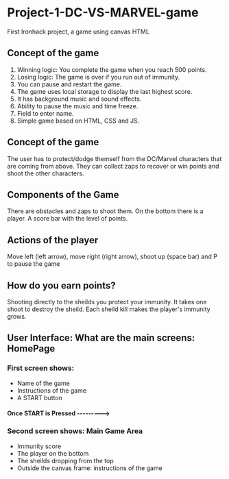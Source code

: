 # Project-1-DC-VS-MARVEL-game


First Ironhack project, a game using canvas HTML 

## Concept of the game

1. Winning logic: You complete the game when you reach 500 points.
2. Losing logic: The game is over if you run out of immunity. 
3. You can pause and restart the game.
4. The game uses local storage to display the last highest score.
5. It has background music and sound effects.
6. Ability to pause the music and time freeze.
7. Field to enter name.
8. Simple game based on HTML, CSS and JS.


## Concept of the game

The user has to protect/dodge themself from the DC/Marvel characters that are coming from above. They can collect zaps to recover or win points and shoot the other characters.

## Components of the Game

There are obstacles and zaps to shoot them. On the bottom there is a player. A score bar with the level of points.

## Actions of the player

Move left (left arrow), move right (right arrow), shoot up (space bar) and P to pause the game

## How do you earn points?

Shooting directly to the sheilds you protect your immunity. It takes one shoot to destroy the sheild. Each sheild kill makes the player's immunity grows. 


## User Interface: What are the main screens: HomePage

### First screen shows:
- Name of the game <DC VS MARVEL>
- Instructions of the game
- A START button

#### Once START is Pressed --------->

### Second screen shows: Main Game Area

- Immunity score
- The player on the bottom
- The sheilds dropping from the top
- Outside the canvas frame: instructions of the game
